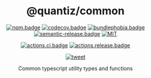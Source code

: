<div align="center">

# @quantiz/common

[![npm.badge]][npm] [![codecov.badge]][codecov] [![bundlephobia.badge]][bundlephobia] [![semantic-release.badge]][semantic-release] [![MIT][license.badge]][license]

[![actions.ci.badge]][actions.ci] [![actions.release.badge]][actions.release]

[![tweet]][tweet.url]

Common typescript utility types and functions

</div>

[codecov.badge]: https://codecov.io/github/quantizians/common-ts/coverage.svg?branch=main
[codecov]: https://codecov.io/github/quantizians/common-ts?branch=main

[license.badge]: https://img.shields.io/badge/license-MIT-blue.svg
[license]: ./LICENSE

[npm.badge]: https://img.shields.io/npm/v/@quantiz/common
[npm]: https://www.npmjs.com/package/@quantiz/common

[bundlephobia.badge]: https://img.shields.io/bundlephobia/minzip/@quantiz/common?label=minzipped
[bundlephobia]: https://bundlephobia.com/package/@quantiz/common

[semantic-release]: https://github.com/semantic-release/semantic-release
[semantic-release.badge]: https://img.shields.io/badge/%20%20%F0%9F%93%A6%F0%9F%9A%80-semantic--release-e10079.svg

[actions.ci.badge]: https://github.com/quantizians/common-ts/actions/workflows/ci.yaml/badge.svg
[actions.ci]: https://github.com/quantizians/common-ts/actions/workflows/ci.yaml

[actions.release.badge]: https://github.com/quantizians/common-ts/actions/workflows/release.yaml/badge.svg
[actions.release]: https://github.com/quantizians/common-ts/actions/workflows/release.yaml

[contributing]: ./CONTRIBUTING.md

[tweet]: https://img.shields.io/twitter/url?style=social&url=https%3A%2F%2Fgithub.com%2quantizians%2Fcommon-ts
[tweet.url]: https://twitter.com/intent/tweet?text=%40quantiz%2Fcommon%20-%20Common%20typescript%20utility%20types%20and%20functions%0A%0Ahttps%3A%2F%2Fgithub.com%2Fquantizians%2Fcommon-ts
